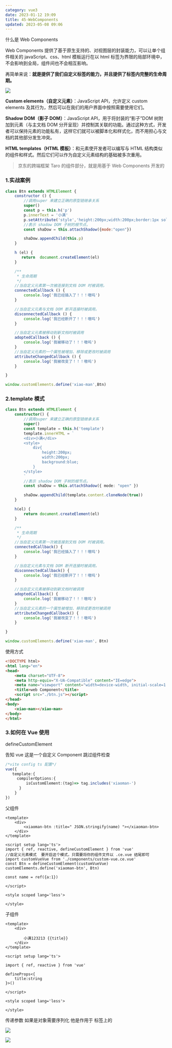 ```yaml
---
category: vue3
date: 2023-01-12 19:09
title: 45-WebComponents
updated: 2023-05-08 09:06
---
```


什么是 Web Components

Web Components 提供了基于原生支持的、对视图层的封装能力，可以让单个组件相关的 javaScript、css、html 模板运行在以 html 标签为界限的局部环境中，不会影响到全局，组件间也不会相互影响。

再简单来说：**就是提供了我们自定义标签的能力，并且提供了标签内完整的生命周期。**

![](./_images/image-2023-01-12_19-11-20-240-45-WebComponents.png)

**Custom elements（自定义元素）**：JavaScript API，允许定义 custom elements 及其行为，然后可以在我们的用户界面中按照需要使用它们。

**Shadow DOM（影子 DOM）**：JavaScript API，用于将封装的“影子”DOM 树附加到元素（与主文档 DOM 分开呈现）并控制其关联的功能。通过这种方式，开发者可以保持元素的功能私有，这样它们就可以被脚本化和样式化，而不用担心与文档的其他部分发生冲突。

**HTML templates（HTML 模板）**：和元素使开发者可以编写与 HTML 结构类似的组件和样式。然后它们可以作为自定义元素结构的基础被多次重用。

> 京东的跨端框架 Taro 的组件部分，就是用基于 Web Components 开发的

### 1.实战案例

```js
class Btn extends HTMLElement {
    constructor () {
        //调用super 来建立正确的原型链继承关系
        super()
        const p = this.h('p')
        p.innerText = '小满'
        p.setAttribute('style','height:200px;width:200px;border:1px solid #ccc;background:yellow')
        //表示 shadow DOM 子树的根节点。
        const shaDow = this.attachShadow({mode:"open"})

        shaDow.appendChild(this.p)
    }

    h (el) {
       return  document.createElement(el)
    }

    /**
     * 生命周期
     */
    //当自定义元素第一次被连接到文档 DOM 时被调用。
    connectedCallback () {
        console.log('我已经插入了！！！嗷呜')
    }

    //当自定义元素与文档 DOM 断开连接时被调用。
    disconnectedCallback () {
        console.log('我已经断开了！！！嗷呜')
    }

    //当自定义元素被移动到新文档时被调用
    adoptedCallback () {
        console.log('我被移动了！！！嗷呜')
    }
    //当自定义元素的一个属性被增加、移除或更改时被调用
    attributeChangedCallback () {
        console.log('我被改变了！！！嗷呜')
    }

}

window.customElements.define('xiao-man',Btn)
```

### 2.template 模式

```ts
class Btn extends HTMLElement {
    constructor() {
        //调用super 来建立正确的原型链继承关系
        super()
        const template = this.h('template')
        template.innerHTML = `
        <div>小满</div>
        <style>
            div{
                height:200px;
                width:200px;
                background:blue;
            }
        </style>
        `
        //表示 shadow DOM 子树的根节点。
        const shaDow = this.attachShadow({ mode: "open" })

        shaDow.appendChild(template.content.cloneNode(true))
    }

    h(el) {
        return document.createElement(el)
    }

    /**
     * 生命周期
     */
    //当自定义元素第一次被连接到文档 DOM 时被调用。
    connectedCallback() {
        console.log('我已经插入了！！！嗷呜')
    }

    //当自定义元素与文档 DOM 断开连接时被调用。
    disconnectedCallback() {
        console.log('我已经断开了！！！嗷呜')
    }

    //当自定义元素被移动到新文档时被调用
    adoptedCallback() {
        console.log('我被移动了！！！嗷呜')
    }
    //当自定义元素的一个属性被增加、移除或更改时被调用
    attributeChangedCallback() {
        console.log('我被改变了！！！嗷呜')
    }

}

window.customElements.define('xiao-man', Btn)
```

使用方式

```html
<!DOCTYPE html>
<html lang="en">
<head>
    <meta charset="UTF-8">
    <meta http-equiv="X-UA-Compatible" content="IE=edge">
    <meta name="viewport" content="width=device-width, initial-scale=1.0">
    <title>web Component</title>
    <script src="./btn.js"></script>
</head>
<body>
    <xiao-man></xiao-man>
</body>
</html>
```

### 3.如何在 Vue 使用

defineCustomElement

告知 vue 这是一个自定义 Component 跳过组件检查

```ts
/*vite config ts 配置*/
vue({
   template:{
     compilerOptions:{
         isCustomElement:(tag)=> tag.includes('xiaoman-')
      }
    }
})
```

父组件

```vue
<template>
    <div>
        <xiaoman-btn :title=" JSON.stringify(name) "></xiaoman-btn>
    </div>
</template>

<script setup lang='ts'>
import { ref, reactive, defineCustomElement } from 'vue'
//自定义元素模式  要开启这个模式，只需要将你的组件文件以 .ce.vue 结尾即可
import customVueVue from './components/custom-vue.ce.vue'
const Btn = defineCustomElement(customVueVue)
customElements.define('xiaoman-btn', Btn)

const name = ref({a:1})

</script>

<style scoped lang='less'>

</style>
```

子组件

```vue
<template>
    <div>

        小满123213 {{title}}
    </div>
</template>

<script setup lang='ts'>

import { ref, reactive } from 'vue'

defineProps<{
    title:string
}>()

</script>

<style scoped lang='less'>

</style>
```

传递参数 如果是对象需要序列化 他是作用于 标签上的

![](./_images/image-2023-01-12_19-14-15-076-45-WebComponents.png)

![](./_images/image-2023-01-12_19-14-30-850-45-WebComponents.png)